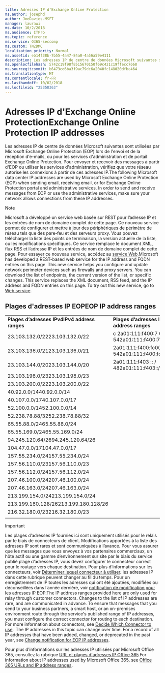 ```yaml
---
title: Adresses IP d'Exchange Online Protection
ms.author: josephd
author: JoeDavies-MSFT
manager: laurawi
ms.date: 10/2/2018
ms.audience: ITPro
ms.topic: reference
ms.service: O365-seccomp
ms.custom: TN2DMC
localization_priority: Normal
ms.assetid: eb14f38b-7b55-4a47-84a0-4a56a59e4111
description: Les adresses IP de centre de données Microsoft suivantes sont utilisées par Microsoft Exchange Online Protection (EOP) lors de l'envoi et de la réception d'e-mails, ou pour les services d'administration et de portail Exchange Online Protection. Pour envoyer et recevoir des messages à partir d'EOP ou utiliser les services d'administration, vérifiez que votre réseau autorise les connexions à partir de ces adresses IP.
ms.openlocfilehash: 5742c19f98f8515670150f69c421c19ffecc7668
ms.sourcegitcommit: b6473cd6ba3f9ac79dc6a2040fc148020dfbe464
ms.translationtype: MT
ms.contentlocale: fr-FR
ms.lasthandoff: 10/02/2018
ms.locfileid: "25358363"
---
```

# <a name="exchange-online-protection-ip-addresses"></a><span data-ttu-id="748de-104">Adresses IP d'Exchange Online Protection</span><span class="sxs-lookup"><span data-stu-id="748de-104">Exchange Online Protection IP addresses</span></span>

<span data-ttu-id="748de-p102">Les adresses IP de centre de données Microsoft suivantes sont utilisées par Microsoft Exchange Online Protection (EOP) lors de l'envoi et de la réception d'e-mails, ou pour les services d'administration et de portail Exchange Online Protection. Pour envoyer et recevoir des messages à partir d'EOP ou utiliser les services d'administration, vérifiez que votre réseau autorise les connexions à partir de ces adresses IP.</span><span class="sxs-lookup"><span data-stu-id="748de-p102">The following Microsoft data center IP addresses are used by Microsoft Exchange Online Protection (EOP) when sending email, receiving email, or for Exchange Online Protection portal and administrative services. In order to send and receive messages from EOP or use the administrative services, make sure your network allows connections from these IP addresses.</span></span>
 
> [!NOTE]
> <span data-ttu-id="748de-p103">Microsoft a développé un service web basée sur REST pour l’adresse IP et les entrées de nom de domaine complet de cette page. Ce nouveau service permet de configurer et mettre à jour des périphériques de périmètre de réseau tels que des pare-feu et des serveurs proxy. Vous pouvez télécharger la liste des points de terminaison, la version actuelle de la liste, ou les modifications spécifiques. Ce service remplace le document XML, flux RSS et l’adresse IP et les entrées de nom de domaine complet de cette page. Pour essayer ce nouveau service, accédez au [service Web](https://support.office.com/article/managing-office-365-endpoints-99cab9d4-ef59-4207-9f2b-3728eb46bf9a#webservice).</span><span class="sxs-lookup"><span data-stu-id="748de-p103">Microsoft has developed a REST-based web service for the IP address and FQDN entries on this page. This new service helps you configure and update network perimeter devices such as firewalls and proxy servers. You can download the list of endpoints, the current version of the list, or specific changes. This service replaces the XML document, RSS feed, and the IP address and FQDN entries on this page. To try out this new service, go to [Web service](https://support.office.com/article/managing-office-365-endpoints-99cab9d4-ef59-4207-9f2b-3728eb46bf9a#webservice).</span></span> 
 
## <a name="eop-ip-address-ranges"></a><span data-ttu-id="748de-112">Plages d'adresses IP EOP</span><span class="sxs-lookup"><span data-stu-id="748de-112">EOP IP address ranges</span></span>

||||
|:-----|:-----|:-----|
|<span data-ttu-id="748de-113">**Plages d’adresses IPv4**</span><span class="sxs-lookup"><span data-stu-id="748de-113">**IPv4 address ranges**</span></span> <br/> |<span data-ttu-id="748de-114">**Plages d’adresses IPv6**</span><span class="sxs-lookup"><span data-stu-id="748de-114">**IPv6 address ranges**</span></span> <br/> |
| <span data-ttu-id="748de-115">23.103.132.0/22</span><span class="sxs-lookup"><span data-stu-id="748de-115">23.103.132.0/22</span></span> | <span data-ttu-id="748de-116">c 2a01:111:f400:7 00 :: / 54</span><span class="sxs-lookup"><span data-stu-id="748de-116">2a01:111:f400:7c00::/54</span></span> |
| <span data-ttu-id="748de-117">23.103.136.0/21</span><span class="sxs-lookup"><span data-stu-id="748de-117">23.103.136.0/21</span></span> | <span data-ttu-id="748de-118">2a01:111:f400:fc00 :: / 54</span><span class="sxs-lookup"><span data-stu-id="748de-118">2a01:111:f400:fc00::/54</span></span> |
| <span data-ttu-id="748de-119">23.103.144.0/20</span><span class="sxs-lookup"><span data-stu-id="748de-119">23.103.144.0/20</span></span> | <span data-ttu-id="748de-120">2a01:111:f403 :: / 48</span><span class="sxs-lookup"><span data-stu-id="748de-120">2a01:111:f403::/48</span></span> |
| <span data-ttu-id="748de-121">23.103.198.0/23</span><span class="sxs-lookup"><span data-stu-id="748de-121">23.103.198.0/23</span></span> |  |
| <span data-ttu-id="748de-122">23.103.200.0/22</span><span class="sxs-lookup"><span data-stu-id="748de-122">23.103.200.0/22</span></span> |  |
| <span data-ttu-id="748de-123">40.92.0.0/14</span><span class="sxs-lookup"><span data-stu-id="748de-123">40.92.0.0/14</span></span> |  |
| <span data-ttu-id="748de-124">40.107.0.0/17</span><span class="sxs-lookup"><span data-stu-id="748de-124">40.107.0.0/17</span></span> |  |
| <span data-ttu-id="748de-125">52.100.0.0/14</span><span class="sxs-lookup"><span data-stu-id="748de-125">52.100.0.0/14</span></span> |  |
| <span data-ttu-id="748de-126">52.238.78.88/32</span><span class="sxs-lookup"><span data-stu-id="748de-126">52.238.78.88/32</span></span> |  |
| <span data-ttu-id="748de-127">65.55.88.0/24</span><span class="sxs-lookup"><span data-stu-id="748de-127">65.55.88.0/24</span></span> |  |
| <span data-ttu-id="748de-128">65.55.169.0/24</span><span class="sxs-lookup"><span data-stu-id="748de-128">65.55.169.0/24</span></span> |  |
| <span data-ttu-id="748de-129">94.245.120.64/26</span><span class="sxs-lookup"><span data-stu-id="748de-129">94.245.120.64/26</span></span> |  |
| <span data-ttu-id="748de-130">104.47.0.0/17</span><span class="sxs-lookup"><span data-stu-id="748de-130">104.47.0.0/17</span></span> |  |
| <span data-ttu-id="748de-131">157.55.234.0/24</span><span class="sxs-lookup"><span data-stu-id="748de-131">157.55.234.0/24</span></span> |  |
| <span data-ttu-id="748de-132">157.56.110.0/23</span><span class="sxs-lookup"><span data-stu-id="748de-132">157.56.110.0/23</span></span> |  |
| <span data-ttu-id="748de-133">157.56.112.0/24</span><span class="sxs-lookup"><span data-stu-id="748de-133">157.56.112.0/24</span></span> |  |
| <span data-ttu-id="748de-134">207.46.100.0/24</span><span class="sxs-lookup"><span data-stu-id="748de-134">207.46.100.0/24</span></span> |  |
| <span data-ttu-id="748de-135">207.46.163.0/24</span><span class="sxs-lookup"><span data-stu-id="748de-135">207.46.163.0/24</span></span> |  |
| <span data-ttu-id="748de-136">213.199.154.0/24</span><span class="sxs-lookup"><span data-stu-id="748de-136">213.199.154.0/24</span></span> |  |
| <span data-ttu-id="748de-137">213.199.180.128/26</span><span class="sxs-lookup"><span data-stu-id="748de-137">213.199.180.128/26</span></span> |  |
| <span data-ttu-id="748de-138">216.32.180.0/23</span><span class="sxs-lookup"><span data-stu-id="748de-138">216.32.180.0/23</span></span> |  |
||||
 
> [!IMPORTANT]
> <span data-ttu-id="748de-p104">Les plages d’adresses IP fournies ici sont uniquement utilisés pour le relais par le biais de connecteurs de client. Modifications apportées à la liste des adresses IP sont rares et sont communiquées à l’avance. Pour vous assurer que les messages que vous envoyez à vos partenaires commerciaux, un hôte actif ou une gamme d’environnement sur site par le biais du service publié plage d’adresses IP, vous devez configurer le connecteur correct pour le routage vers chaque destination. Pour plus d’informations sur les connecteurs, voir [Déterminer lequel connecteur à utiliser](https://docs.microsoft.com/exchange/mail-flow-best-practices/use-connectors-to-configure-mail-flow/set-up-connectors-to-route-mail). les adresses IP dans cette rubrique peuvent changer au fil du temps. Pour un enregistrement de IP toutes les adresses qui ont été ajoutées, modifiées ou déconseillées dans l’année dernière, voir [notification de modification pour les adresses IP EOP](change-notification-for-eop-ip-addresses.md).</span><span class="sxs-lookup"><span data-stu-id="748de-p104">The IP address ranges provided here are only used for relay through customer connectors. Changes to the list of IP addresses are rare, and are communicated in advance. To ensure that messages that you send to your business partners, a smart host, or an on-premises environment route through the service's published range of IP addresses, you must configure the correct connector for routing to each destination. For more information about connectors, see [Decide Which Connector to use](https://docs.microsoft.com/exchange/mail-flow-best-practices/use-connectors-to-configure-mail-flow/set-up-connectors-to-route-mail).  The IP addresses in this topic can change over time. For a record of all IP addresses that have been added, changed, or deprecated in the past year, see [Change notification for EOP IP addresses](change-notification-for-eop-ip-addresses.md).</span></span> 
 
<span data-ttu-id="748de-145">Pour plus d'informations sur les adresses IP utilisées par Microsoft Office 365, consultez la rubrique [URL et plages d'adresses IP Office 365](https://go.microsoft.com/fwlink/p/?LinkId=324165).</span><span class="sxs-lookup"><span data-stu-id="748de-145">For information about IP addresses used by Microsoft Office 365, see [Office 365 URLs and IP address ranges](https://go.microsoft.com/fwlink/p/?LinkId=324165).</span></span>

